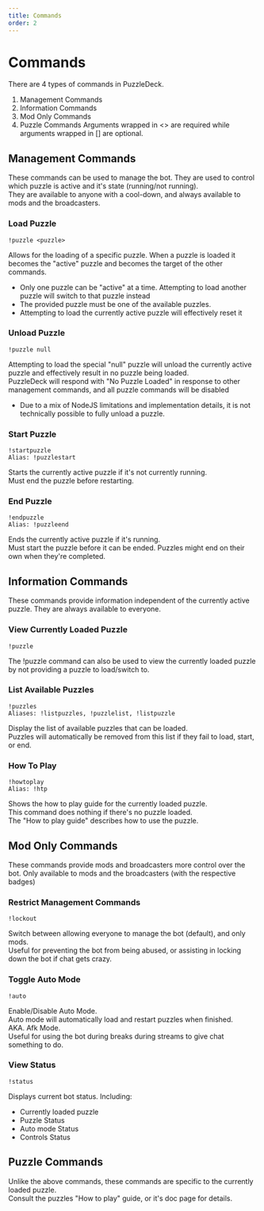 ```yaml
---
title: Commands
order: 2
---
```

# Commands
There are 4 types of commands in PuzzleDeck.
1. Management Commands
2. Information Commands
3. Mod Only Commands
4. Puzzle Commands
Arguments wrapped in <> are required while arguments wrapped in [] are optional.

## Management Commands
These commands can be used to manage the bot. They are used to control which puzzle is active and it's state (running/not running).  
They are available to anyone with a cool-down, and always available to mods and the broadcasters.

### Load Puzzle
```
!puzzle <puzzle>
```
Allows for the loading of a specific puzzle. When a puzzle is loaded it becomes the "active" puzzle and becomes the target of the other commands.
* Only one puzzle can be "active" at a time. Attempting to load another puzzle will switch to that puzzle instead
* The provided puzzle must be one of the available puzzles.
* Attempting to load the currently active puzzle will effectively reset it

### Unload Puzzle
```
!puzzle null
```
Attempting to load the special "null" puzzle will unload the currently active puzzle and effectively result in no puzzle being loaded.  
PuzzleDeck will respond with "No Puzzle Loaded" in response to other management commands, and all puzzle commands will be disabled
* Due to a mix of NodeJS limitations and implementation details, it is not technically possible to fully unload a puzzle.

### Start Puzzle
```
!startpuzzle
Alias: !puzzlestart
```
Starts the currently active puzzle if it's not currently running.  
Must end the puzzle before restarting.

### End Puzzle
```
!endpuzzle
Alias: !puzzleend
```
Ends the currently active puzzle if it's running.  
Must start the puzzle before it can be ended.
Puzzles might end on their own when they're completed.

## Information Commands
These commands provide information independent of the currently active puzzle.
They are always available to everyone.

### View Currently Loaded Puzzle
```
!puzzle
```
The !puzzle command can also be used to view the currently loaded puzzle by not providing a puzzle to load/switch to.

### List Available Puzzles
```
!puzzles
Aliases: !listpuzzles, !puzzlelist, !listpuzzle
```
Display the list of available puzzles that can be loaded.  
Puzzles will automatically be removed from this list if they fail to load, start, or end.

### How To Play
```
!howtoplay
Alias: !htp
```
Shows the how to play guide for the currently loaded puzzle.  
This command does nothing if there's no puzzle loaded.  
The "How to play guide" describes how to use the puzzle.

## Mod Only Commands
These commands provide mods and broadcasters more control over the bot.
Only available to mods and the broadcasters (with the respective badges)

### Restrict Management Commands
```
!lockout
```
Switch between allowing everyone to manage the bot (default), and only mods.  
Useful for preventing the bot from being abused, or assisting in locking down the bot if chat gets crazy.

### Toggle Auto Mode
```
!auto
```
Enable/Disable Auto Mode.  
Auto mode will automatically load and restart puzzles when finished.  
AKA. Afk Mode.  
Useful for using the bot during breaks during streams to give chat something to do.

### View Status
```
!status
```
Displays current bot status. Including:  
* Currently loaded puzzle
* Puzzle Status
* Auto mode Status
* Controls Status

## Puzzle Commands
Unlike the above commands, these commands are specific to the currently loaded puzzle.  
Consult the puzzles "How to play" guide, or it's doc page for details.  